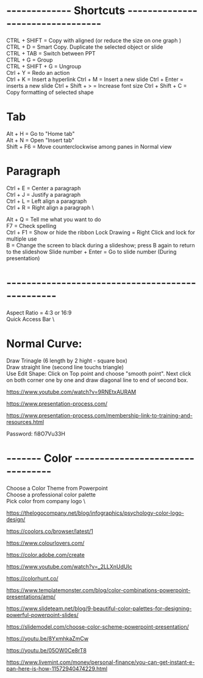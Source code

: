 # ------------- Shortcuts ---------------------------------
CTRL + SHIFT 		  = Copy with aligned (or reduce the size on one graph ) \
CTRL + D			    = Smart Copy. Duplicate the selected object or slide \
CTRL + TAB			  = Switch between PPT \
CTRL + G          = Group \
CTRL + SHIFT + G  = Ungroup \
Ctrl + Y          = Redo an action \
Ctrl + K          = Insert a hyperlink
Ctrl + M          = Insert a new slide
Ctrl + Enter      = inserts a new slide	
Ctrl + Shift + >  = Increase font size
Ctrl + Shift + C  = Copy formatting of selected shape

# Tab

Alt  + H          = Go to "Home tab"  \
Alt  + N          = Open "Insert tab" \
Shift + F6        = Move counterclockwise among panes in Normal view

# Paragraph

Ctrl + E          = Center a paragraph  \
Ctrl + J          = Justify a paragraph \
Ctrl + L          = Left align a paragraph \
Ctrl + R          = Right align a paragraph \

Alt  + Q          = Tell me what you want to do \
F7                = Check spelling \
Ctrl + F1         = Show or hide the ribbon
Lock Drawing	    = Right Click and lock for multiple use \
B                 = Change the screen to black during a slideshow; press B again to return to the slideshow
Slide number + Enter  = Go to slide number (During presentation)

# ------------------------------------------------
Aspect Ratio		= 4:3 or 16:9 \
Quick Access Bar \		

# Normal Curve: 
Draw Trinagle (6 length by 2 hight - square box) \
Draw straight line (second line touchs triangle) \
Use Edit Shape: Click on Top point and choose "smooth point". Next click on both corner one by one and draw diagonal line to end of second box.

https://www.youtube.com/watch?v=9RNEtxAURAM

https://www.presentation-process.com/ 

https://www.presentation-process.com/membership-link-to-training-and-resources.html

  Password: fi8O7Vu33H  

# ------- Color  ---------------------------------

Choose a Color Theme from Powerpoint \
Choose a professional color palette \
Pick color from company logo \

https://thelogocompany.net/blog/infographics/psychology-color-logo-design/

https://coolors.co/browser/latest/1

https://www.colourlovers.com/

https://color.adobe.com/create

https://www.youtube.com/watch?v=_2LLXnUdUIc

https://colorhunt.co/

https://www.templatemonster.com/blog/color-combinations-powerpoint-presentations/amp/

https://www.slideteam.net/blog/9-beautiful-color-palettes-for-designing-powerful-powerpoint-slides/

https://slidemodel.com/choose-color-scheme-powerpoint-presentation/

https://youtu.be/8YxmhkaZmCw

https://youtu.be/05OW0Ce8rT8

https://www.livemint.com/money/personal-finance/you-can-get-instant-e-pan-here-is-how-11572940474229.html
